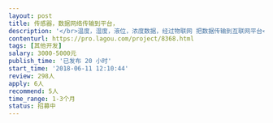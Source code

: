 ```yaml
---                
layout: post       
title: 传感器，数据网络传输到平台，           
description: '</br>温度，湿度，液位，浓度数据，经过物联网 把数据传输到互联网平台</br>'     
contenturl: https://pro.lagou.com/project/8368.html      
tags: [其他开发]            
salary: 3000-5000元          
publish_time: '已发布 20 小时'         
start_time: '2018-06-11 12:10:44'           
review: 298人                   
apply: 6人                   
recommend: 5人                   
time_range: 1-3个月              
status: 招募中                  
---                 
```


